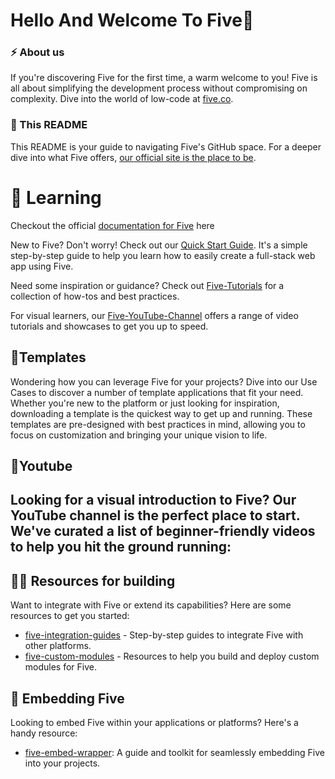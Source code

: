# Hello And Welcome To Five👋

### ⚡ About us
If you're discovering Five for the first time, a warm welcome to you! Five is all about simplifying the development process without compromising on complexity. Dive into the world of low-code at [five.co](https://five.co).

### 📝 This README
This README is your guide to navigating Five's GitHub space. For a deeper dive into what Five offers, [our official site is the place to be](https://five.co/features/).

# 📖 Learning
Checkout the official [documentation for Five](https://help.five.org/2.1/) here

New to Five? Don't worry! Check out our [Quick Start Guide](https://help.five.org/2.1/docs/getting-started/quick-start-guide/introduction). It's a simple step-by-step guide to help you learn how to easily create a full-stack web app using Five.

Need some inspiration or guidance? Check out [Five-Tutorials](https://github.com/five/tutorials) for a collection of how-tos and best practices.

For visual learners, our [Five-YouTube-Channel](https://www.youtube.com/c/Five.co) offers a range of video tutorials and showcases to get you up to speed.

## 📄Templates
Wondering how you can leverage Five for your projects? Dive into our Use Cases to discover a number of template applications that fit your need. <br>
Whether you're new to the platform or just looking for inspiration, downloading a template is the quickest way to get up and running. These templates are pre-designed with best practices in mind, allowing you to focus on customization and bringing your unique vision to life.

## 🎥Youtube
Looking for a visual introduction to Five? Our YouTube channel is the perfect place to start. We've curated a list of beginner-friendly videos to help you hit the ground running:
- 


## 👩‍💻 Resources for building
Want to integrate with Five or extend its capabilities? Here are some resources to get you started:

- [five-integration-guides](https://github.com/five/integration-guides) - Step-by-step guides to integrate Five with other platforms.
- [five-custom-modules](https://github.com/five/custom-modules) - Resources to help you build and deploy custom modules for Five.

## 📌 Embedding Five
Looking to embed Five within your applications or platforms? Here's a handy resource:

- [five-embed-wrapper](https://github.com/five/embed-wrapper): A guide and toolkit for seamlessly embedding Five into your projects.




<!--

**Here are some ideas to get you started:**

🙋‍♀️ A short introduction - what is your organization all about?
🌈 Contribution guidelines - how can the community get involved?
👩‍💻 Useful resources - where can the community find your docs? Is there anything else the community should know?
🍿 Fun facts - what does your team eat for breakfast?
🧙 Remember, you can do mighty things with the power of [Markdown](https://docs.github.com/github/writing-on-github/getting-started-with-writing-and-formatting-on-github/basic-writing-and-formatting-syntax)
-->

